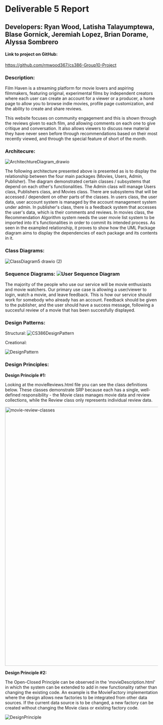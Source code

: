 # Deliverable 5 Report
## Developers: Ryan Wood, Latisha Talayumptewa, Blase Gornick, Jeremiah Lopez, Brian Dorame, Alyssa Sombrero

#### Link to project on GitHub:
<!-- insert link -->
https://github.com/rmwood367/cs386-Group10-Project

### Description: 
Film Haven is a streaming platform for movie lovers and aspiring filmmakers, featuring original, experimental films by independent creators where each user can create an account for a viewer or a producer, a home page to allow you to browse indie movies, profile page customization, and the ability to create and share reviews.

This website focuses on community engagement and this is shown through the reviews given to each film, and allowing comments on each one to give critique and conversation. It also allows viewers to discuss new material they have never seen before through recommendations based on their most recently viewed, and through the special feature of short of the month.


### Architecure: 
![ArchitechtureDiagram_drawio](https://github.com/CocoCat0/hello-world/blob/main/UMLPackageDiagram.drawio.png?raw=true)

<!-- why you designed it that way -->

The following architecture presented above is presented as is to display the relationship between the four main packages (Movies, Users, Admin, Publisher). The diagram demonstrated certain classes / subsystems that depend on each other's functionalities. The Admin class will manage Users class, Publishers class, and Movies class. There are subsystems that will be accessed / dependent on other parts of the classes. In users class, the user data, user account system is managed by the account management system under admin. In publisher's class, there is a feedback system that accesses the user's data, which is their comments and reviews. In movies class, the Recommendation Algorithm system needs the user movie list system to be imported into it's functionalities in order to commit its intended process. As seen in the exampled relationship, it proves to show how the UML Package diagram aims to display the dependencies of each package and its contents in it.

### Class Diagrams:
![ClassDiagram5 drawio (2)](https://github.com/user-attachments/assets/996d52e5-2425-49e7-94a7-16bd96a11bb1)

### Sequence Diagrams: ![User Sequence Diagram](https://github.com/user-attachments/assets/bfe9306c-aa0c-457c-b358-b14c48ea8fb0)

The majority of the people who use our service will be movie enthusiasts and movie watchers. Our primary use case is allowing a user/viewer to login, watch a movie, and leave feedback. This is how our service should work for somebody who already has an account. Feedback should be given to the publisher, and the user should have a success message, following a succesful review of a movie that has been succesfully displayed.


### Design Patterns: 
Structural:
![CS386DesignPattern](https://github.com/user-attachments/assets/7a2310c3-16be-4e98-ac3f-6724306d3d91)


Creational:

![DesignPattern](https://github.com/user-attachments/assets/9b776fe5-653a-4f5b-b8af-d5aa4f5bba45)

### Design Principles: 

**Design Principle #1:**

Looking at the movieReviews.html file you can see the class definitions below. These classes demonstrate SRP because each has a single, well-defined responsibility - the Movie class manages movie data and review collections, while the Review class only represents individual review data.

<img width="855" alt="movie-review-classes" src="https://github.com/user-attachments/assets/f174ec89-649e-4aa2-bb40-97fb56331fab" />



**Design Principle #2:**

The Open-Closed Principle can be observed in the 'movieDescription.html' in which the system can be extended to add in new functionality rather than changing the existing code. An example is the MovieFactory implementation where the design allows new factories to be integrated from other data sources. If the current data source is to be changed, a new factory can be created without changing the Movie class or existing factory code.

![DesignPrinciple](https://github.com/user-attachments/assets/93eb5b57-f12c-4484-8c1d-9a248078d3f7)

